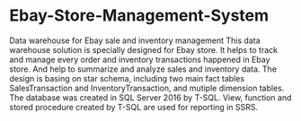 # Ebay-Store-Management-System
Data warehouse for Ebay sale and inventory management
This data warehouse solution is specially designed for Ebay store. It helps to track and manage every order and inventory transactions happened in Ebay store. And help to summarize and analyze sales and inventory data.
The design is basing on star schema, including two main fact tables SalesTransaction and InventoryTransaction, and mutiple dimension tables.
The database was created in SQL Server 2016 by T-SQL. View, function and stored procedure created by T-SQL are used for reporting in SSRS.
